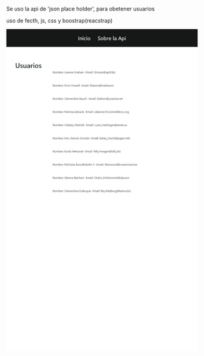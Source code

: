 Se uso la api de 'json place holder', para obetener usuarios

uso de fecth, js, css y boostrap(reacstrap)

![](public/captura.jpeg)
